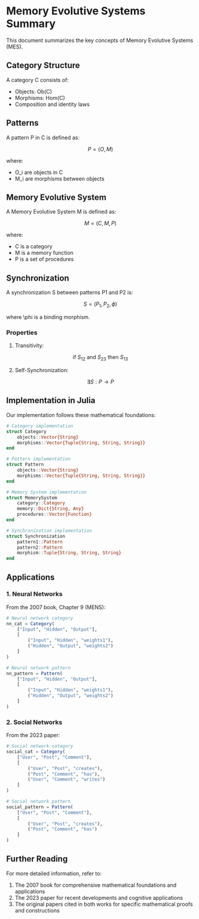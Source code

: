 # Memory Evolutive Systems Summary

This document summarizes the key concepts of Memory Evolutive Systems (MES).

## Category Structure

A category C consists of:
- Objects: Ob(C)
- Morphisms: Hom(C)
- Composition and identity laws

## Patterns

A pattern P in C is defined as:

$$
P = (O, M)
$$

where:
- O_i are objects in C
- M_i are morphisms between objects

## Memory Evolutive System

A Memory Evolutive System M is defined as:

$$
M = (C, M, P)
$$

where:
- C is a category
- M is a memory function
- P is a set of procedures

## Synchronization

A synchronization S between patterns P1 and P2 is:

$$
S = (P_1, P_2, \phi)
$$

where \phi is a binding morphism.

### Properties

1. Transitivity:

$$
\text{if } S_{12} \text{ and } S_{23} \text{ then } S_{13}
$$

2. Self-Synchronization:

$$
\exists S: P \to P
$$

## Implementation in Julia

Our implementation follows these mathematical foundations:

```julia
# Category implementation
struct Category
    objects::Vector{String}
    morphisms::Vector{Tuple{String, String, String}}
end

# Pattern implementation
struct Pattern
    objects::Vector{String}
    morphisms::Vector{Tuple{String, String, String}}
end

# Memory System implementation
struct MemorySystem
    category::Category
    memory::Dict{String, Any}
    procedures::Vector{Function}
end

# Synchronization implementation
struct Synchronization
    pattern1::Pattern
    pattern2::Pattern
    morphism::Tuple{String, String, String}
end
```

## Applications

### 1. Neural Networks
From the 2007 book, Chapter 9 (MENS):

```julia
# Neural network category
nn_cat = Category(
    ["Input", "Hidden", "Output"],
    [
        ("Input", "Hidden", "weights1"),
        ("Hidden", "Output", "weights2")
    ]
)

# Neural network pattern
nn_pattern = Pattern(
    ["Input", "Hidden", "Output"],
    [
        ("Input", "Hidden", "weights1"),
        ("Hidden", "Output", "weights2")
    ]
)
```

### 2. Social Networks
From the 2023 paper:

```julia
# Social network category
social_cat = Category(
    ["User", "Post", "Comment"],
    [
        ("User", "Post", "creates"),
        ("Post", "Comment", "has"),
        ("User", "Comment", "writes")
    ]
)

# Social network pattern
social_pattern = Pattern(
    ["User", "Post", "Comment"],
    [
        ("User", "Post", "creates"),
        ("Post", "Comment", "has")
    ]
)
```

## Further Reading

For more detailed information, refer to:
1. The 2007 book for comprehensive mathematical foundations and applications
2. The 2023 paper for recent developments and cognitive applications
3. The original papers cited in both works for specific mathematical proofs and constructions